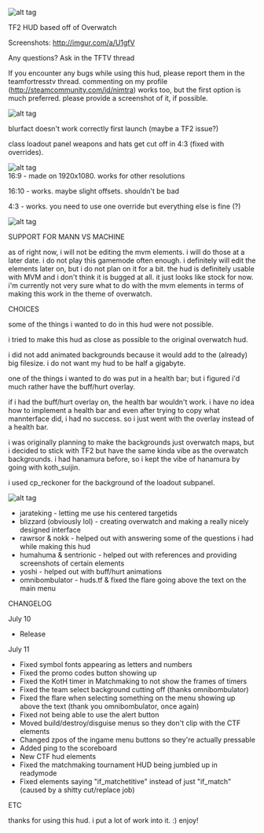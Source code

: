 ![alt tag](http://puu.sh/pXEfC/bd3aaad500.png)

TF2 HUD based off of Overwatch

Screenshots: http://imgur.com/a/U1gfV

Any questions? Ask in the TFTV thread

If you encounter any bugs while using this hud, please report them in the teamfortresstv thread. commenting on my profile (http://steamcommunity.com/id/nimtra) works too, but the first option is much preferred. please provide a screenshot of it, if possible.
	
![alt tag](http://puu.sh/pXEu9/8abb73eff0.png)	

blurfact doesn't work correctly first launch (maybe a TF2 issue?)
	
class loadout panel weapons and hats get cut off in 4:3 (fixed with overrides).

![alt tag](http://puu.sh/pXEqs/66fe92f9ee.png)	
16:9 - made on 1920x1080. works for other resolutions

16:10 - works. maybe slight offsets. shouldn't be bad

4:3 - works. you need to use one override but everything else is fine (?)

![alt tag](http://puu.sh/pXEp7/fec3bfbea3.png)	

SUPPORT FOR MANN VS MACHINE

as of right now, i will not be editing the mvm elements. i will do those at a later date. i do not play this gamemode often enough. i definitely will edit the elements later on, but i do not plan on it for a bit. the hud is definitely usable with MVM and i don't think it is bugged at all.  it just looks like stock for now. i'm currently not very sure what to do with the mvm elements in terms of making this work in the theme of overwatch.

CHOICES

some of the things i wanted to do in this hud were not possible.
	
i tried to make this hud as close as possible to the original overwatch hud.

i did not add animated backgrounds because it would add to the (already) big filesize. i do not want my hud to be half a gigabyte.

one of the things i wanted to do was put in a health bar; but i figured i'd much rather have the buff/hurt overlay.
	
if i had the buff/hurt overlay on, the health bar wouldn't work. i have no idea how to implement a health bar and even after trying to copy what mannterface did, i had no success. so i just went with the overlay instead of a health bar.
	
i was originally planning to make the backgrounds just overwatch maps, but i decided to stick with TF2 but have the same kinda vibe as the overwatch backgrounds. i had hanamura before, so i kept the vibe of hanamura by going with koth_suijin.
	
i used cp_reckoner for the background of the loadout subpanel.
	
![alt tag](http://puu.sh/pXEnu/977413608e.png)
 - jarateking - letting me use his centered targetids
 - blizzard (obviously lol) - creating overwatch and making a really nicely designed interface
 - rawrsor & nokk - helped out with answering some of the questions i had while making this hud
 - humahuma & sentrionic - helped out with references and providing screenshots of certain elements
 - yoshi - helped out with buff/hurt animations
 - omnibombulator - huds.tf & fixed the flare going above the text on the main menu		
 
CHANGELOG

July 10
- Release

July 11
- Fixed symbol fonts appearing as letters and numbers
- Fixed the promo codes button showing up
- Fixed the KotH timer in Matchmaking to not show the frames of timers
- Fixed the team select background cutting off (thanks omnibombulator)
- Fixed the flare when selecting something on the menu showing up above the text (thank you omnibombulator, once again)
- Fixed not being able to use the alert button
- Moved build/destroy/disguise menus so they don't clip with the CTF elements
- Changed zpos of the ingame menu buttons so they're actually pressable
- Added ping to the scoreboard
- New CTF hud elements
- Fixed the matchmaking tournament HUD being jumbled up in readymode
- Fixed elements saying "if_matchetitive" instead of just "if_match" (caused by a shitty cut/replace job)
	
ETC

thanks for using this hud. i put a lot of work into it. :) enjoy! 
